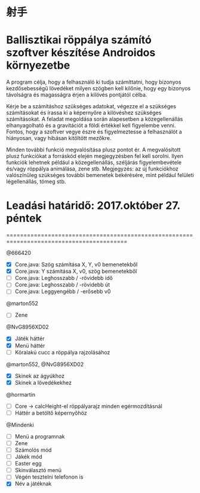 # 射手
# Ballisztikai röppálya számító szoftver készítése Androidos környezetbe

A program célja, hogy a felhasználó ki tudja számíttatni, hogy bizonyos kezdősebességű lövedéket
milyen szögben kell kilőnie, hogy egy bizonyos távolságra és magasságra érjen a kilövés pontjától
célba.

Kérje be a számításhoz szükséges adatokat, végezze el a szükséges számításokat és írassa ki a
képernyőre a kilövéshez szükséges számításokat. A feladat megoldása során alapesetben a
közegellenállás elhanyagolható és a gravitációt a földi értékkel kell figyelembe venni.
Fontos, hogy a szoftver vegye észre és figyelmeztesse a felhasználót a hiányosan, vagy hibásan
kitöltött mezőkre.

Minden további funkció megvalósítása plusz pontot ér. A megvalósított plusz funkciókat a forráskód
elején megjegyzésben fel kell sorolni. Ilyen funkciók lehetnek például a közegellenállás, széljárás
figyelembevétele és/vagy röppálya animálása, zene stb. Megjegyzés: az új funkciókhoz valószínűleg
szükséges további bemenetek bekérésére, mint például felületi légellenállás, tömeg stb.

# Leadási határidő: 2017.október 27. péntek

=========================================================================================

@666420
- [X] Core.java: Szög számítása X, Y, v0 bemenetekből
- [X] Core.java: Y számítása X, v0, szög bemenetekből
- [ ] Core.java: Leghosszabb / -rövidebb idő
- [ ] Core.java: Leghosszabb / -rövidebb út
- [ ] Core.java: Leggyengébb / -erősebb v0

@marton552
- [ ] Zene

@NvG8956XD02
- [X] Játék háttér
- [X] Menü háttér
- [ ] Köralakú cucc a röppálya rajzolásához

@marton552, @NvG8956XD02
- [X] Skinek az ágyúkhoz
- [X] Skinek a lövedékekhez

@hormartin
- [ ] Core -> calcHeight-el röppályarajz minden egérmozdításnál
- [ ] Háttér a betöltő képernyőhöz

@Mindenki
- [ ] Menü a programnak
- [ ] Zene
- [ ] Számolós mód
- [ ] Jákék mód
- [ ] Easter egg
- [ ] Skinválasztó menü
- [ ] Végén tesztelni telefonon is
- [X] Név a játéknak
